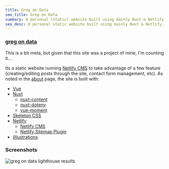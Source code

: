 ```yaml
---
title: Greg on Data
seo_title: Greg on Data
summary: A personal (static) website built using mainly Nuxt & Netlify
seo_desc: A personal static website built using mainly Nuxt & Netlify. Very high performance on tests with Google Lighthouse.
---
```

### [greg on data](https://gregondata.com/)

This is a bit meta, but given that this site was a project of mine, I'm counting it...

Its a static website running [Netlify CMS](https://www.netlifycms.org/) to take advantage of a few feature (creating/editing posts through the site, contact form management, etc).  As noted in the [about](/about) page, the site is built with:
- [Vue](https://vuejs.org/)
- [Nuxt](https://nuxtjs.org/)
    - [nuxt-content](https://content.nuxtjs.org/)
    - [nuxt-dotenv](https://github.com/nuxt-community/dotenv-module)
    - [vue-moment](https://github.com/brockpetrie/vue-moment)
- [Skeleton CSS](http://getskeleton.com/)
- [Netlify](https://www.netlify.com/)
    - [Netlify CMS](https://www.netlifycms.org/)
    - [Netlify Sitemap Plugin](https://github.com/netlify-labs/netlify-plugin-sitemap)
- [illlustrations](https://illlustrations.co/)


### Screenshots

![greg on data lighthouse results](/img/lighthouse-results.png)